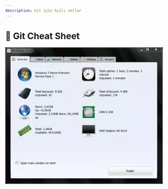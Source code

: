 ```yaml
---
description: Git için hızlı notlar
---
```


# 🤸‍ Git Cheat Sheet

![](../../.gitbook/assets/image%20%28115%29.png)

